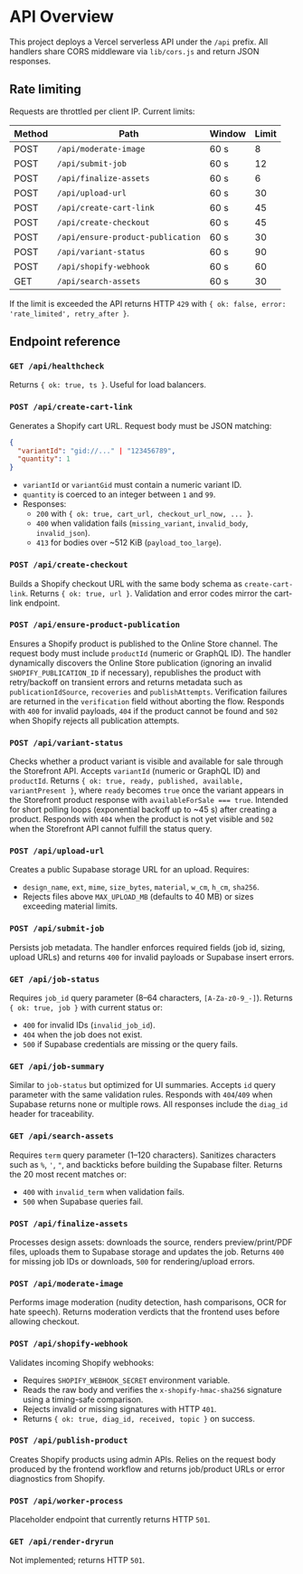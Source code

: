 # API Overview

This project deploys a Vercel serverless API under the `/api` prefix. All handlers share CORS middleware via `lib/cors.js` and return JSON responses.

## Rate limiting

Requests are throttled per client IP. Current limits:

| Method | Path | Window | Limit |
| --- | --- | --- | --- |
| POST | `/api/moderate-image` | 60 s | 8 |
| POST | `/api/submit-job` | 60 s | 12 |
| POST | `/api/finalize-assets` | 60 s | 6 |
| POST | `/api/upload-url` | 60 s | 30 |
| POST | `/api/create-cart-link` | 60 s | 45 |
| POST | `/api/create-checkout` | 60 s | 45 |
| POST | `/api/ensure-product-publication` | 60 s | 30 |
| POST | `/api/variant-status` | 60 s | 90 |
| POST | `/api/shopify-webhook` | 60 s | 60 |
| GET | `/api/search-assets` | 60 s | 30 |

If the limit is exceeded the API returns HTTP `429` with `{ ok: false, error: 'rate_limited', retry_after }`.

## Endpoint reference

### `GET /api/healthcheck`

Returns `{ ok: true, ts }`. Useful for load balancers.

### `POST /api/create-cart-link`

Generates a Shopify cart URL. Request body must be JSON matching:

```json
{
  "variantId": "gid://..." | "123456789",
  "quantity": 1
}
```

- `variantId` or `variantGid` must contain a numeric variant ID.
- `quantity` is coerced to an integer between `1` and `99`.
- Responses:
  - `200` with `{ ok: true, cart_url, checkout_url_now, ... }`.
  - `400` when validation fails (`missing_variant`, `invalid_body`, `invalid_json`).
  - `413` for bodies over ~512 KiB (`payload_too_large`).

### `POST /api/create-checkout`

Builds a Shopify checkout URL with the same body schema as `create-cart-link`. Returns `{ ok: true, url }`. Validation and error codes mirror the cart-link endpoint.

### `POST /api/ensure-product-publication`

Ensures a Shopify product is published to the Online Store channel. The request body must include `productId` (numeric or GraphQL ID). The handler dynamically discovers the Online Store publication (ignoring an invalid `SHOPIFY_PUBLICATION_ID` if necessary), republishes the product with retry/backoff on transient errors and returns metadata such as `publicationIdSource`, `recoveries` and `publishAttempts`. Verification failures are returned in the `verification` field without aborting the flow. Responds with `400` for invalid payloads, `404` if the product cannot be found and `502` when Shopify rejects all publication attempts.

### `POST /api/variant-status`

Checks whether a product variant is visible and available for sale through the Storefront API. Accepts `variantId` (numeric or GraphQL ID) and `productId`. Returns `{ ok: true, ready, published, available, variantPresent }`, where `ready` becomes `true` once the variant appears in the Storefront product response with `availableForSale === true`. Intended for short polling loops (exponential backoff up to ~45 s) after creating a product. Responds with `404` when the product is not yet visible and `502` when the Storefront API cannot fulfill the status query.

### `POST /api/upload-url`

Creates a public Supabase storage URL for an upload. Requires:

- `design_name`, `ext`, `mime`, `size_bytes`, `material`, `w_cm`, `h_cm`, `sha256`.
- Rejects files above `MAX_UPLOAD_MB` (defaults to 40 MB) or sizes exceeding material limits.

### `POST /api/submit-job`

Persists job metadata. The handler enforces required fields (job id, sizing, upload URLs) and returns `400` for invalid payloads or Supabase insert errors.

### `GET /api/job-status`

Requires `job_id` query parameter (8–64 characters, `[A-Za-z0-9_-]`). Returns `{ ok: true, job }` with current status or:

- `400` for invalid IDs (`invalid_job_id`).
- `404` when the job does not exist.
- `500` if Supabase credentials are missing or the query fails.

### `GET /api/job-summary`

Similar to `job-status` but optimized for UI summaries. Accepts `id` query parameter with the same validation rules. Responds with `404`/`409` when Supabase returns none or multiple rows. All responses include the `diag_id` header for traceability.

### `GET /api/search-assets`

Requires `term` query parameter (1–120 characters). Sanitizes characters such as `%`, `'`, `"`, and backticks before building the Supabase filter. Returns the 20 most recent matches or:

- `400` with `invalid_term` when validation fails.
- `500` when Supabase queries fail.

### `POST /api/finalize-assets`

Processes design assets: downloads the source, renders preview/print/PDF files, uploads them to Supabase storage and updates the job. Returns `400` for missing job IDs or downloads, `500` for rendering/upload errors.

### `POST /api/moderate-image`

Performs image moderation (nudity detection, hash comparisons, OCR for hate speech). Returns moderation verdicts that the frontend uses before allowing checkout.

### `POST /api/shopify-webhook`

Validates incoming Shopify webhooks:

- Requires `SHOPIFY_WEBHOOK_SECRET` environment variable.
- Reads the raw body and verifies the `x-shopify-hmac-sha256` signature using a timing-safe comparison.
- Rejects invalid or missing signatures with HTTP `401`.
- Returns `{ ok: true, diag_id, received, topic }` on success.

### `POST /api/publish-product`

Creates Shopify products using admin APIs. Relies on the request body produced by the frontend workflow and returns job/product URLs or error diagnostics from Shopify.

### `POST /api/worker-process`

Placeholder endpoint that currently returns HTTP `501`.

### `GET /api/render-dryrun`

Not implemented; returns HTTP `501`.
